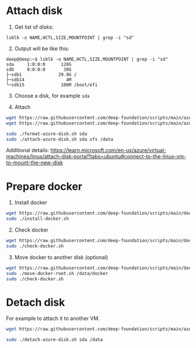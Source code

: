 # Attach disk
1. Get list of disks:

```
lsblk -o NAME,HCTL,SIZE,MOUNTPOINT | grep -i "sd"
```

2. Output will be like this:

```
deep@deep:~$ lsblk -o NAME,HCTL,SIZE,MOUNTPOINT | grep -i "sd"
sda     1:0:0:0      128G 
sdb     0:0:0:0       30G 
├─sdb1              29.9G /
├─sdb14                4M 
└─sdb15              106M /boot/efi
```

3. Choose a disk, for example `sda`

4. Attach

```sh
wget https://raw.githubusercontent.com/deep-foundation/scripts/main/azure/format-azure-disk.sh && chmod +x format-azure-disk.sh
wget https://raw.githubusercontent.com/deep-foundation/scripts/main/azure/attach-azure-disk.sh && chmod +x attach-azure-disk.sh

sudo ./format-azure-disk.sh sda
sudo ./attach-azure-disk.sh sda xfs /data
```

Additional details: https://learn.microsoft.com/en-us/azure/virtual-machines/linux/attach-disk-portal?tabs=ubuntu#connect-to-the-linux-vm-to-mount-the-new-disk

# Prepare docker

1. Install docker

```sh
wget https://raw.githubusercontent.com/deep-foundation/scripts/main/docker/install-docker.sh && chmod +x install-docker.sh
sudo ./install-docker.sh
```

2. Check docker

```sh
wget https://raw.githubusercontent.com/deep-foundation/scripts/main/docker/check-docker.sh && chmod +x check-docker.sh
sudo ./check-docker.sh
```

3. Move docker to another disk (optional)

```sh
wget https://raw.githubusercontent.com/deep-foundation/scripts/main/docker/move-docker-root.sh && chmod +x move-docker-root.sh
sudo ./move-docker-root.sh /data/docker
sudo ./check-docker.sh
```

# Detach disk

For example to attach it to another VM.

```sh
wget https://raw.githubusercontent.com/deep-foundation/scripts/main/azure/detach-azure-disk.sh && chmod +x detach-azure-disk.sh

sudo ./detach-azure-disk.sh sda /data
```

